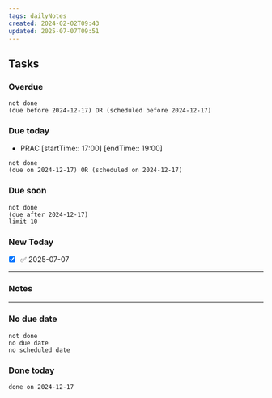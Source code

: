 ```yaml
---
tags: dailyNotes
created: 2024-02-02T09:43
updated: 2025-07-07T09:51
---
```

## Tasks
### Overdue
```tasks
not done
(due before 2024-12-17) OR (scheduled before 2024-12-17)
```

### Due today
-  PRAC [startTime:: 17:00]  [endTime:: 19:00]
```tasks
not done
(due on 2024-12-17) OR (scheduled on 2024-12-17)
```

### Due soon
```tasks
not done
(due after 2024-12-17)
limit 10
```

### New Today
- [x] ✅ 2025-07-07
----
### Notes

----
### No due date
```tasks
not done
no due date
no scheduled date
```

### Done today
```tasks
done on 2024-12-17
```

